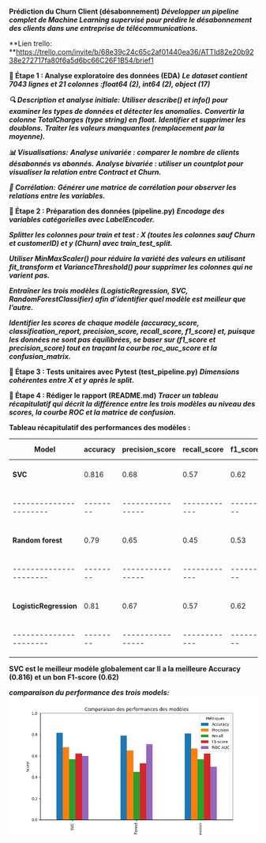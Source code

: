 **Prédiction du Churn Client (désabonnement)**
***Développer un pipeline complet de Machine Learning supervisé pour prédire le désabonnement des clients dans une entreprise de télécommunications.*** 

**Lien trello: **https://trello.com/invite/b/68e39c24c65c2af01440ea36/ATTId82e20b9238e272717fa80f6a5d6bc66C26F1B54/brief1

**🧩 Étape 1 : Analyse exploratoire des données (EDA)**
***Le dataset contient 7043 lignes et 21 colonnes :float64 (2), int64 (2), object (17)***

***🔍 Description et analyse initiale:***
***Utiliser describe() et info() pour examiner les types de données et détecter les anomalies.***
***Convertir la colonne TotalCharges (type string) en float.***
***Identifier et supprimer les doublons.***
***Traiter les valeurs manquantes (remplacement par la moyenne).***

***📊 Visualisations:***
***Analyse univariée : comparer le nombre de clients désabonnés vs abonnés.***
***Analyse bivariée : utiliser un countplot pour visualiser la relation entre Contract et Churn.***

***🔗 Corrélation:***
***Générer une matrice de corrélation pour observer les relations entre les variables.***


**🧩 Étape 2 : Préparation des données (pipeline.py)**
***Encodage des variables catégorielles avec LabelEncoder.***

***Splitter les colonnes pour train et test : X (toutes les colonnes sauf Churn et customerID) et y (Churn) avec train_test_split.***

***Utiliser MinMaxScaler() pour réduire la variété des valeurs en utilisant fit_transform et VarianceThreshold() pour supprimer les colonnes qui ne varient pas.***

***Entraîner les trois modèles (LogisticRegression, SVC, RandomForestClassifier) afin d’identifier quel modèle est meilleur que l’autre.***

***Identifier les scores de chaque modèle (accuracy_score, classification_report, precision_score, recall_score, f1_score) et, puisque les données ne sont pas équilibrées, se baser sur (f1_score et precision_score) tout en traçant la courbe roc_auc_score et la confusion_matrix.***

**🧩 Étape 3 : Tests unitaires avec Pytest (test_pipeline.py)**
***Dimensions cohérentes entre X et y après le split.***

**🧩 Étape 4 : Rédiger le rapport (README.md)**
***Tracer un tableau récapitulatif qui décrit la différence entre les trois modèles au niveau des scores, la courbe ROC et la matrice de confusion.***





**Tableau récapitulatif des performances des modèles :**

|Model                 |accuracy|precision_score |recall_score|f1_score|roc_auc_score  |ROC         |matrice confusion  |
|----------------------|--------|----------------|------------|--------|---------------|------------|---------------|
|**SVC**               |0.816   |0.68            |0.57        |0.62    |0.60           |<img src="SVC/courbe_roc.png" width="120"/>|<img src="SVC/matrice_confusion.png" width="120"/>       |
|----------------------|--------|----------------|------------|--------|---------------|------------|---------------|
|**Random forest**     |0.79    |0.65            |0.45        |0.53    |0.71           |<img src="RandomForest/curv_roc.png" width="120"/>|<img src="RandomForest/matrice_confusion.png" width="120"/> 
|----------------------|--------|----------------|------------|--------|---------------|------------|---------------|
|**LogisticRegression**|0.81    |0.67            |0.57        |0.62    |0.5            |<img src="logisticregression/Figure_1.png" width="120"/>|<img src="logisticregression/matrice_confusion.png" width="120"/> 
|----------------------|--------|----------------|------------|--------|---------------|------------|---------------|

**SVC est le meilleur modèle globalement car Il a la meilleure Accuracy (0.816) et un bon F1-score (0.62)**

***comparaison du performance des trois models:***
![comparaison du performance ](bar.png)
